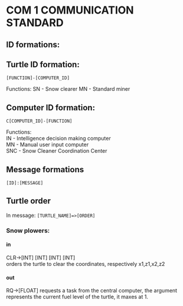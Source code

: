 # COM 1 COMMUNICATION STANDARD

## ID formations:

## Turtle ID formation:

``` [FUNCTION]-[COMPUTER_ID] ```

Functions:
SN - Snow clearer
MN - Standard miner

## Computer ID formation:
``` C[COMPUTER_ID]-[FUNCTION] ```

Functions:   
IN - Intelligence decision making computer  
MN - Manual user input computer  
SNC - Snow Cleaner Coordination Center

## Message formations

```[ID]:[MESSAGE]```

## Turtle order 
In message: ```[TURTLE_NAME]=>[ORDER]```   

### Snow plowers:
#### in  
CLR->[INT] [INT] [INT] [INT]  
orders the turtle to clear the coordinates, respectively x1,z1,x2,z2

#### out
RQ->[FLOAT]
requests a task from the central computer, the argument represents the current fuel level of the turtle, it maxes at 1.